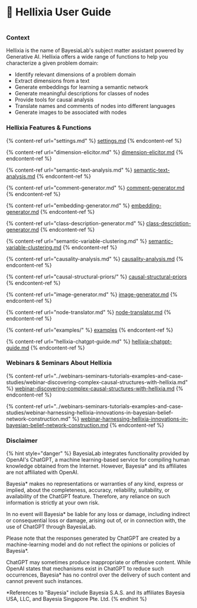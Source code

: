 # 💬 Hellixia User Guide

<figure><img src="https://res.cloudinary.com/dvr3obmlj/image/upload/v1690244836/Hellixia-Wordmark-1200x400_dseasm.png" alt=""><figcaption></figcaption></figure>

### Context

Hellixia is the name of BayesiaLab's subject matter assistant powered by Generative AI. Hellixia offers a wide range of functions to help you characterize a given problem domain:

* Identify relevant dimensions of a problem domain
* Extract dimensions from a text
* Generate embeddings for learning a semantic network
* Generate meaningful descriptions for classes of nodes
* Provide tools for causal analysis
* Translate names and comments of nodes into different languages
* Generate images to be associated with nodes

### Hellixia Features & Functions



{% content-ref url="settings.md" %}
[settings.md](settings.md)
{% endcontent-ref %}

{% content-ref url="dimension-elicitor.md" %}
[dimension-elicitor.md](dimension-elicitor.md)
{% endcontent-ref %}

{% content-ref url="semantic-text-analysis.md" %}
[semantic-text-analysis.md](semantic-text-analysis.md)
{% endcontent-ref %}

{% content-ref url="comment-generator.md" %}
[comment-generator.md](comment-generator.md)
{% endcontent-ref %}

{% content-ref url="embedding-generator.md" %}
[embedding-generator.md](embedding-generator.md)
{% endcontent-ref %}

{% content-ref url="class-description-generator.md" %}
[class-description-generator.md](class-description-generator.md)
{% endcontent-ref %}

{% content-ref url="semantic-variable-clustering.md" %}
[semantic-variable-clustering.md](semantic-variable-clustering.md)
{% endcontent-ref %}

{% content-ref url="causality-analysis.md" %}
[causality-analysis.md](causality-analysis.md)
{% endcontent-ref %}

{% content-ref url="causal-structural-priors/" %}
[causal-structural-priors](causal-structural-priors/)
{% endcontent-ref %}

{% content-ref url="image-generator.md" %}
[image-generator.md](image-generator.md)
{% endcontent-ref %}

{% content-ref url="node-translator.md" %}
[node-translator.md](node-translator.md)
{% endcontent-ref %}

{% content-ref url="examples/" %}
[examples](examples/)
{% endcontent-ref %}

{% content-ref url="hellixia-chatgpt-guide.md" %}
[hellixia-chatgpt-guide.md](hellixia-chatgpt-guide.md)
{% endcontent-ref %}

### Webinars & Seminars About Hellixia

{% content-ref url="../webinars-seminars-tutorials-examples-and-case-studies/webinar-discovering-complex-causal-structures-with-hellixia.md" %}
[webinar-discovering-complex-causal-structures-with-hellixia.md](../webinars-seminars-tutorials-examples-and-case-studies/webinar-discovering-complex-causal-structures-with-hellixia.md)
{% endcontent-ref %}

{% content-ref url="../webinars-seminars-tutorials-examples-and-case-studies/webinar-harnessing-hellixia-innovations-in-bayesian-belief-network-construction.md" %}
[webinar-harnessing-hellixia-innovations-in-bayesian-belief-network-construction.md](../webinars-seminars-tutorials-examples-and-case-studies/webinar-harnessing-hellixia-innovations-in-bayesian-belief-network-construction.md)
{% endcontent-ref %}

### Disclaimer

{% hint style="danger" %}
BayesiaLab integrates functionality provided by OpenAI's ChatGPT, a machine learning-based service for compiling human knowledge obtained from the Internet. However, Bayesia\* and its affiliates are not affiliated with OpenAI.

Bayesia\* makes no representations or warranties of any kind, express or implied, about the completeness, accuracy, reliability, suitability, or availability of the ChatGPT feature. Therefore, any reliance on such information is strictly at your own risk.

In no event will Bayesia\* be liable for any loss or damage, including indirect or consequential loss or damage, arising out of, or in connection with, the use of ChatGPT through BayesiaLab.

Please note that the responses generated by ChatGPT are created by a machine-learning model and do not reflect the opinions or policies of Bayesia\*.&#x20;

ChatGPT may sometimes produce inappropriate or offensive content. While OpenAI states that mechanisms exist in ChatGPT to reduce such occurrences, Bayesia\* has no control over the delivery of such content and cannot prevent such instances.

\*References to "Bayesia" include Bayesia S.A.S. and its affiliates Bayesia USA, LLC, and Bayesia Singapore Pte. Ltd.
{% endhint %}

